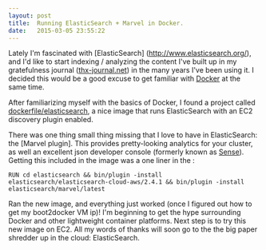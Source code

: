 ```yaml
---
layout: post
title:  Running ElasticSearch + Marvel in Docker.
date:   2015-03-05 23:55:22
---
```


Lately I'm fascinated with [ElasticSearch] (http://www.elasticsearch.org/), and I'd like to start indexing / analyzing the content I've built up in my gratefulness journal ([thx-journal.net](http://thx-journal.net)) in the many years I've been using it. I decided this would be a good excuse to get familiar with [Docker](http://docker.com) at the same time.

After familiarizing myself with the basics of Docker, I found a project called [dockerfile/elasticsearch](https://github.com/dockerfile/elasticsearch), a nice image that runs ElasticSearch with an EC2 discovery plugin enabled.

There was one thing small thing missing that I love to have in ElasticSearch: the [Marvel plugin]. This provides pretty-looking analytics for your cluster, as well
 an excellent json developer console (formerly known as [Sense](https://github.com/bleskes/sense)). Getting this included in the image was a one liner in the
 :

 ```
 RUN cd elasticsearch && bin/plugin -install elasticsearch/elasticsearch-cloud-aws/2.4.1 && bin/plugin -install elasticsearch/marvel/latest
 ```

Ran the new image, and everything just worked (once I figured out how to get my boot2docker VM ip)! I'm beginning to get the hype surrounding Docker and other lightweight container platforms. Next step is to try this new image on EC2. All my words of thanks will soon go to the the big paper shredder up in the cloud: ElasticSearch.